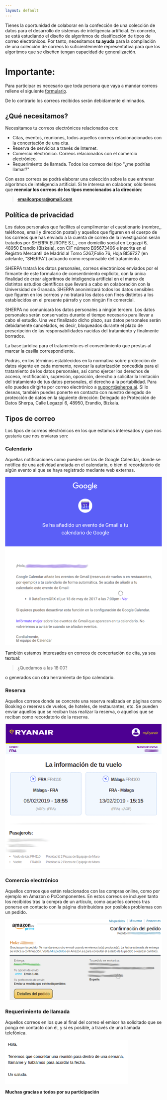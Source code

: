 ```yaml
---
layout: default
---
```



Tienes la oportunidad de colaborar en la confección de una colección de datos para el desarrollo de sistemas de inteligencia artificial. En concreto, se está estudiando el diseño de algoritmos de clasificación de tipos de correo electrónicos. Por tanto, necesitamos **tu ayuda** para la compilación de una colección de correos lo suficientemente representativa para que los algoritmos que se diseñen tengan capacidad de generalización.

# Importante:
Para participar es necesario que toda persona que vaya a mandar correos rellene el siguiente [formulario](https://docs.google.com/forms/d/e/1FAIpQLSfJVaLsIXP_4bkX7E3PnsfcV6zRNsE5_Av7T8SotyIyel-9PQ/viewform).

De lo contrario los correos recibidos serán debidamente eliminados.

## ¿Qué necesitamos?

Necesitamos tu correos electrónicos relacionados con:
- Citas, eventos, reuniones, todos aquellos correos relacionacionados con la concertación de una cita.
- Reserva de servicios a través de Internet.
- Comercio electrónico. Correos relacionados con el comercio electrónico.
- Requerimiento de llamada. Todos los correos del tipo "¿me podrías llamar?"

Con esos correos se podrá elaborar una colección sobre la que entrenar algoritmos de inteligencia artificial. Si te interesa en colaborar, sólo tienes que **reenviar los correos de los tipos mencionados a la dirección**:

> **emailcorpora@gmail.com**

## Política de privacidad

Los datos personales que facilites al cumplimentar el cuestionario (nombre,, teléfonos, email y dirección postal) y aquellos que figuren en el cuerpo de los correos que has enviado a la cuenta de correo de la investigación serán tratados por SHERPA EUROPE S.L., con domicilio social en Legazpi 6, 48950 Erandio (Bizkaia), con CIF número B95673406 e inscrita en el Registro Mercantil de Madrid al Tomo 5267,Folio 76, Hoja BI59727 (en adelante, “SHERPA”) actuando como responsable del tratamiento.

SHERPA tratará los datos personales, correos electrónicos enviados por el firmante de este formulario de consentimiento explícito, con la única finalidad de crear algoritmos de inteligencia artificial en el marco de distintos estudios científicos que llevará a cabo en colaboración con la Universidad de Granada. SHERPA anonimizará todos los datos sensibles que figuren en los correos y no tratará los datos con fines distintos a los establecidos en el presente párrafo y con ningún fin comercial.

SHERPA no comunicará los datos personales a ningún tercero. Los datos personales serán conservados durante el tiempo necesario para llevar a cabo el estudio. Una vez finalizado dicho plazo, sus datos personales serán debidamente cancelados, es decir, bloqueados durante el plazo de prescripción de las responsabilidades nacidas del tratamiento y finalmente borrados.

La base jurídica para el tratamiento es el consentimiento que prestas al marcar la casilla correspondiente.

Podrás, en los términos establecidos en la normativa sobre protección de datos vigente en cada momento, revocar la autorización concedida para el tratamiento de los datos personales, así como ejercer los derechos de acceso, rectificación, supresión, oposición, derecho a solicitar la limitación del tratamiento de tus datos personales, el derecho a la portabilidad. Para ello puedes dirigirte por correo electrónico a support@sherpa.ai. Si lo deseas, también puedes ponerte en contacto con nuestro delegado de protección de datos en la siguiente dirección: Delegado de Protección de Datos Sherpa, Calle Legazpi 6, 48950, Erandio, Bizkaia.

## Tipos de correo

Los tipos de correos electrónicos en los que estamos interesados y que nos gustaría que nos enviaras son:

### Calendario

Aquellas notificaciones como pueden ser las de Google Calendar, donde se notifica de una actividad anotada en el calendario, o bien el recordatorio de algún evento al que se haya registrado mediante web externas.

![Image](/assets/images/EjemploCalendario.png)

También estamos interesados en correos de concertación de cita, ya sea textual:

> ¿Quedamos a las 18:00?

o generados con otra herramienta de tipo calendario.

### Reserva

Aquellos correos donde se concrete una reserva realizada en páginas como Booking o reservas de vuelos, de hoteles, de restaurantes, etc. Se pueden enviar aquellos que se reciban tras realizar la reserva, o aquellos que se reciban como recordatorio de la reserva.

![Image](/assets/images/EjemploReserva.png)

### Comercio electrónico

Aquellos correos que estén relacionados con las compras online, como por ejemplo en Amazon o PcComponentes. En estos correos se incluyen tanto los recibidos tras la compra de un artículo, como aquellos correos tras ponerse en contacto con la página distribuidora por posibles problemas con un pedido.

![Image](/assets/images/EjemploComercioElectronico.png)

### Requerimiento de llamada

Aquellos correos en los que al final del correo el emisor ha solicitado que se ponga en contacto con él, y si es posible, a través de una llamada telefónica.

![Image](/assets/images/EjemploCallme.png)


**Muchas gracias a todos por su participación**

